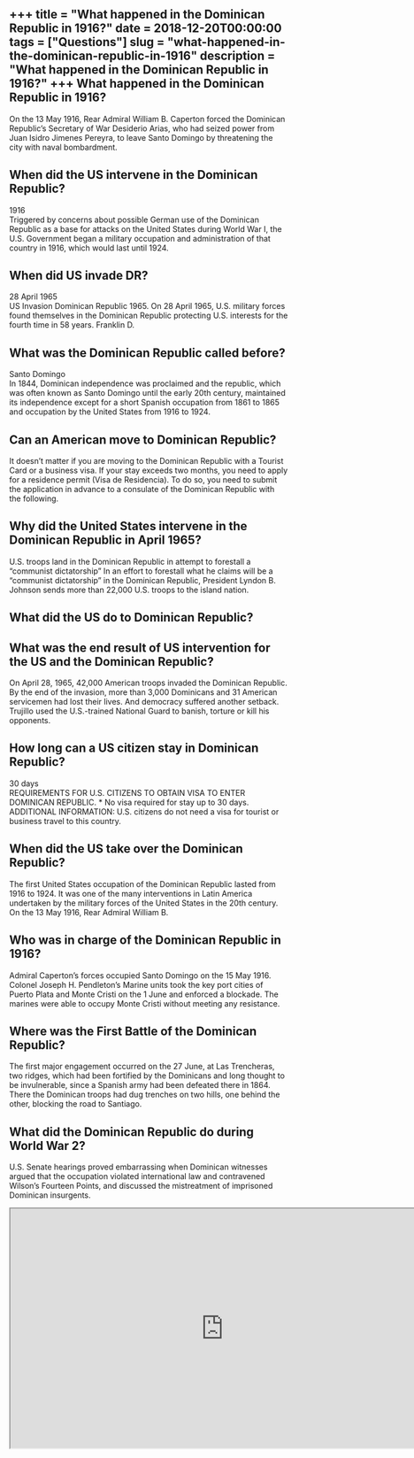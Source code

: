 +++
title = "What happened in the Dominican Republic in 1916?"
date = 2018-12-20T00:00:00
tags = ["Questions"]
slug = "what-happened-in-the-dominican-republic-in-1916"
description = "What happened in the Dominican Republic in 1916?"
+++
What happened in the Dominican Republic in 1916?
------------------------------------------------

On the 13 May 1916, Rear Admiral William B. Caperton forced the Dominican Republic’s Secretary of War Desiderio Arias, who had seized power from Juan Isidro Jimenes Pereyra, to leave Santo Domingo by threatening the city with naval bombardment.

When did the US intervene in the Dominican Republic?
----------------------------------------------------

1916  
Triggered by concerns about possible German use of the Dominican Republic as a base for attacks on the United States during World War I, the U.S. Government began a military occupation and administration of that country in 1916, which would last until 1924.

When did US invade DR?
----------------------

28 April 1965  
US Invasion Dominican Republic 1965. On 28 April 1965, U.S. military forces found themselves in the Dominican Republic protecting U.S. interests for the fourth time in 58 years. Franklin D.

What was the Dominican Republic called before?
----------------------------------------------

Santo Domingo  
In 1844, Dominican independence was proclaimed and the republic, which was often known as Santo Domingo until the early 20th century, maintained its independence except for a short Spanish occupation from 1861 to 1865 and occupation by the United States from 1916 to 1924.

Can an American move to Dominican Republic?
-------------------------------------------

It doesn’t matter if you are moving to the Dominican Republic with a Tourist Card or a business visa. If your stay exceeds two months, you need to apply for a residence permit (Visa de Residencia). To do so, you need to submit the application in advance to a consulate of the Dominican Republic with the following.

Why did the United States intervene in the Dominican Republic in April 1965?
----------------------------------------------------------------------------

U.S. troops land in the Dominican Republic in attempt to forestall a “communist dictatorship” In an effort to forestall what he claims will be a “communist dictatorship” in the Dominican Republic, President Lyndon B. Johnson sends more than 22,000 U.S. troops to the island nation.

What did the US do to Dominican Republic?
-----------------------------------------

What was the end result of US intervention for the US and the Dominican Republic?
---------------------------------------------------------------------------------

On April 28, 1965, 42,000 American troops invaded the Dominican Republic. By the end of the invasion, more than 3,000 Dominicans and 31 American servicemen had lost their lives. And democracy suffered another setback. Trujillo used the U.S.-trained National Guard to banish, torture or kill his opponents.

How long can a US citizen stay in Dominican Republic?
-----------------------------------------------------

30 days  
REQUIREMENTS FOR U.S. CITIZENS TO OBTAIN VISA TO ENTER DOMINICAN REPUBLIC. \* No visa required for stay up to 30 days. ADDITIONAL INFORMATION: U.S. citizens do not need a visa for tourist or business travel to this country.

When did the US take over the Dominican Republic?
-------------------------------------------------

The first United States occupation of the Dominican Republic lasted from 1916 to 1924. It was one of the many interventions in Latin America undertaken by the military forces of the United States in the 20th century. On the 13 May 1916, Rear Admiral William B.

Who was in charge of the Dominican Republic in 1916?
----------------------------------------------------

Admiral Caperton’s forces occupied Santo Domingo on the 15 May 1916. Colonel Joseph H. Pendleton’s Marine units took the key port cities of Puerto Plata and Monte Cristi on the 1 June and enforced a blockade. The marines were able to occupy Monte Cristi without meeting any resistance.

Where was the First Battle of the Dominican Republic?
-----------------------------------------------------

The first major engagement occurred on the 27 June, at Las Trencheras, two ridges, which had been fortified by the Dominicans and long thought to be invulnerable, since a Spanish army had been defeated there in 1864. There the Dominican troops had dug trenches on two hills, one behind the other, blocking the road to Santiago.

What did the Dominican Republic do during World War 2?
------------------------------------------------------

U.S. Senate hearings proved embarrassing when Dominican witnesses argued that the occupation violated international law and contravened Wilson’s Fourteen Points, and discussed the mistreatment of imprisoned Dominican insurgents.

<iframe allow="accelerometer; autoplay; clipboard-write; encrypted-media; gyroscope; picture-in-picture" allowfullscreen="" class="__youtube_prefs__  epyt-is-override  no-lazyload" data-no-lazy="1" data-origheight="433" data-origwidth="770" data-skipgform_ajax_framebjll="" height="433" id="_ytid_85252" loading="lazy" src="https://www.youtube.com/embed/jBdDpJ9R2kw?enablejsapi=1&autoplay=0&cc_load_policy=0&cc_lang_pref=&iv_load_policy=1&loop=0&modestbranding=0&rel=1&fs=1&playsinline=0&autohide=2&theme=dark&color=red&controls=1&" title="YouTube player" width="770"></iframe>